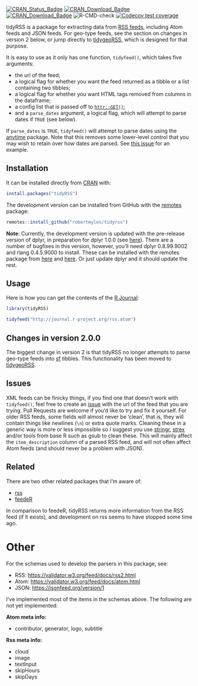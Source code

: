 
<!-- README.md is generated from README.Rmd. Please edit that file -->

[![CRAN\_Status\_Badge](https://www.r-pkg.org/badges/version/tidyRSS)](https://cran.r-project.org/package=tidyRSS)
[![CRAN\_Download\_Badge](http://cranlogs.r-pkg.org/badges/tidyRSS)](https://CRAN.R-project.org/package=tidyRSS)
[![CRAN\_Download\_Badge](http://cranlogs.r-pkg.org/badges/grand-total/tidyRSS)](https://CRAN.R-project.org/package=tidyRSS)
![R-CMD-check](https://github.com/RobertMyles/tidyRSS/workflows/R-CMD-check/badge.svg)
[![Codecov test
coverage](https://codecov.io/gh/RobertMyles/tidyRSS/branch/master/graph/badge.svg)](https://codecov.io/gh/RobertMyles/tidyRSS?branch=master)

tidyRSS is a package for extracting data from [RSS
feeds](https://en.wikipedia.org/wiki/RSS), including Atom feeds and JSON
feeds. For geo-type feeds, see the section on changes in version 2
below, or jump directly to
[tidygeoRSS](https://github.com/RobertMyles/tidygeoRSS), which is
designed for that purpose.

It is easy to use as it only has one function, `tidyfeed()`, which takes
five arguments:

  - the url of the feed;
  - a logical flag for whether you want the feed returned as a tibble or
    a list containing two tibbles;
  - a logical flag for whether you want HTML tags removed from columns
    in the dataframe;
  - a config list that is passed off to
    [`httr::GET()`](https://httr.r-lib.org/reference/config.html);
  - and a `parse_dates` argument, a logical flag, which will attempt to
    parse dates if `TRUE` (see below).

If `parse_dates` is `TRUE`, `tidyfeed()` will attempt to parse dates
using the [anytime](https://github.com/eddelbuettel/anytime) package.
Note that this removes some lower-level control that you may wish to
retain over how dates are parsed. See [this
issue](https://github.com/RobertMyles/tidyRSS/issues/37) for an example.

## Installation

It can be installed directly from [CRAN](https://cran.r-project.org/)
with:

``` r
install.packages("tidyRSS")
```

The development version can be installed from GitHub with the
[remotes](https://github.com/r-lib/remotes) package:

``` r
remotes::install_github("robertmyles/tidyrss")
```

**Note**: Currently, the development version is updated with the
pre-release version of dplyr, in preparation for dplyr 1.0.0 (see
[here](https://www.tidyverse.org/blog/2020/03/dplyr-1-0-0-is-coming-soon/)).
There are a number of bugfixes in this version, however, you’ll need
dplyr 0.8.99.9002 and rlang 0.4.5.9000 to install. These can be
installed with the remotes package from
[here](https://github.com/tidyverse/dplyr) and
[here](https://github.com/r-lib/rlang). Or just update dplyr and it should update the rest.

## Usage

Here is how you can get the contents of the [R
Journal](https://journal.r-project.org/):

``` r
library(tidyRSS)

tidyfeed("http://journal.r-project.org/rss.atom")
```

## Changes in version 2.0.0

The biggest change in version 2 is that tidyRSS no longer attempts to
parse geo-type feeds into [sf](https://github.com/r-spatial/sf/)
tibbles. This functionality has been moved to
[tidygeoRSS](https://github.com/RobertMyles/tidygeoRSS).

## Issues

XML feeds can be finicky things, if you find one that doesn’t work with
`tidyfeed()`, feel free to create an
[issue](https://github.com/robertmyles/tidyrss/issues) with the url of
the feed that you are trying. Pull Requests are welcome if you’d like to
try and fix it yourself. For older RSS feeds, some fields will almost
never be ‘clean’, that is, they will contain things like newlines (`\n`)
or extra quote marks. Cleaning these in a generic way is more or less
impossible so I suggest you use
[stringr](https://github.com/tidyverse/stringr),
[strex](https://rorynolan.github.io/strex/) and/or tools from base R
such as gsub to clean these. This will mainly affect the
`item_description` column of a parsed RSS feed, and will not often
affect Atom feeds (and should never be a problem with JSON).

## Related

There are two other related packages that I’m aware of:

  - [rss](https://github.com/noahhl/r-does-rss)
  - [feedeR](https://github.com/DataWookie/feedeR)

In comparison to feedeR, tidyRSS returns more information from the RSS
feed (if it exists), and development on rss seems to have stopped some
time ago.

# Other

For the schemas used to develop the parsers in this package, see:

  - RSS: <https://validator.w3.org/feed/docs/rss2.html>  
  - Atom: <https://validator.w3.org/feed/docs/atom.html>  
  - JSON: <https://jsonfeed.org/version/1>

I’ve implemented most of the items in the schemas above. The following
are not yet implemented:

**Atom meta info:**

  - contributor, generator, logo, subtitle

**Rss meta info:**

  - cloud
  - image
  - textInput
  - skipHours
  - skipDays

